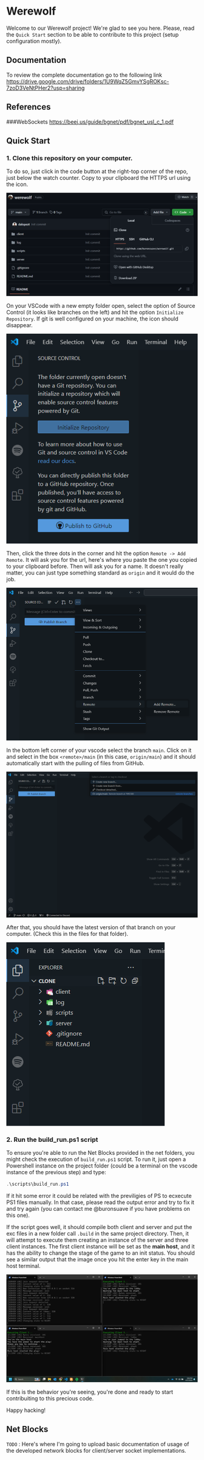 # Werewolf
Welcome to our Werewolf project! We're glad to see you here.
Please, read the ```Quick Start``` section to be able to contribute to this project (setup configuration mostly).

## Documentation
To review the complete documentation go to the following link
https://drive.google.com/drive/folders/1U9WqZ5GmvYSgROKsc-7zoD3VeNtPHer2?usp=sharing

## References
###WebSockets
https://beej.us/guide/bgnet/pdf/bgnet_usl_c_1.pdf

## Quick Start
### 1. Clone this repository on your computer. 

To do so, just click in the code button at the right-top corner of the repo, just below the watch counter. Copy to your clipboard the HTTPS url using the icon. 

![Clone Button](img/qs_01.png)

On your VSCode with a new empty folder open, select the option of Source Control (it looks like branches on the left) and hit the option ```Initialize Repository```. If git is well configured on your machine, the icon should disappear.

![Init Repository](img/qs_02.png)

Then, click the three dots in the corner and hit the option ```Remote -> Add Remote```. It will ask you for the url, here's where you paste the one you copied to your clipboard before. Then will ask you for a name. It doesn't really matter, you can just type something standard as ```origin``` and it would do the job. 

![Add remote](img/qs_03.png)

In the bottom left corner of your vscode select the branch ```main```. Click on it and select in the box ```<remote>/main``` (in this case, ```origin/main```) and it should automatically start with the pulling of files from GitHub.

![Pull files](img/qs_04.png)

After that, you should have the latest version of that branch on your computer. (Check this in the files for that folder).

![Pull files](img/qs_05.png)

### 2. Run the build_run.ps1 script

To ensure you're able to run the Net Blocks provided in the net folders, you might check the execution of ```build_run.ps1``` script. To run it, just open a Powershell instance on the project folder (could be a terminal on the vscode instance of the previous step) and type:
```ps1
.\scripts\build_run.ps1
```

If it hit some error it could be related with the previligies of PS to ecxecute PS1 files manually. In that case, please read the output error and try to fix it and try again (you can contact me @buronsuave if you have problems on this one). 

If the script goes well, it should compile both client and server and put the exc files in a new folder call ```.build``` in the same project directory. Then, it will attempt to execute them creating an instance of the server and three client instances. The first client instance will be set as the **main host**, and it has the ability to change the stage of the game to an init status. You should see a similar output that the image once you hit the enter key in the main host terminal.

![Running test script](img/qs_06.jpeg)

If this is the behavior you're seeing, you're done and ready to start contribuiting to this precious code. 

Happy hacking!

## Net Blocks

```TODO``` : Here's where I'm going to upload basic documentation of usage of the developed network blocks for client/server socket implementations.
